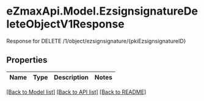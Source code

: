 # eZmaxApi.Model.EzsignsignatureDeleteObjectV1Response
Response for DELETE /1/object/ezsignsignature/{pkiEzsignsignatureID}

## Properties

Name | Type | Description | Notes
------------ | ------------- | ------------- | -------------

[[Back to Model list]](../README.md#documentation-for-models) [[Back to API list]](../README.md#documentation-for-api-endpoints) [[Back to README]](../README.md)


